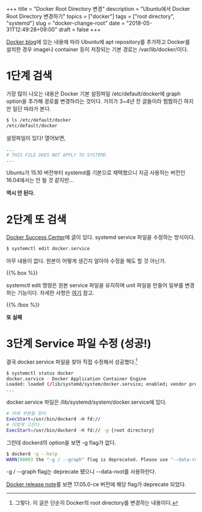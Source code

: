 +++
title = "Docker Root Directory 변경"
description = "Ubuntu에서 Docker Root Directory 변경하기"
topics = ["docker"]
tags = ["root directory", "systemd"]
slug = "docker-change-root"
date = "2018-05-31T12:49:28+09:00"
draft = false
+++

[Docker blog](https://blog.docker.com/2015/07/new-apt-and-yum-repos/)에 있는 내용에 따라 Ubuntu에 apt repository를 추가하고 Docker를 설치한 경우 image나 container 등이 저장되는 기본 경로는 /var/lib/docker/이다.

# 1단계 검색

가장 많이 나오는 내용은 Docker 기본 설정파일  /etc/default/docker에 graph option을 추가해 경로를 변경하라는 것이다. 거의가 3~4년 전 글들이라 찜찜하긴 하지만 일단 따라가 본다.

```bash
$ ls /etc/default/docker
/etc/default/docker
```

설정파일이 있다! 열어보면,

```bash
...
# THIS FILE DOES NOT APPLY TO SYSTEMD
...
```

Ubuntu가 15.10 버전부터 systemd를 기본으로 채택했으니 지금 사용하는 버전인 16.04에서는 안 될 것 같지만...

**역시 안 된다.**

# 2단계 또 검색

[Docker Success Center](https://success.docker.com/article/how-do-i-set-the-docker-daemon-options)에 글이 있다. systemd service 파일을 수정하는 방식이다.

```bash
$ systemctl edit docker.service
```

아무 내용이 없다. 원본이 어떻게 생긴지 알아야 수정을 해도 할 것 아닌가.

{{% box %}}

systemctl edit 명령은 원본 service 파일을 유지하며 unit 파일을 만들어 일부를 변경하는 기능이다. 자세한 사항은 [여기](https://access.redhat.com/documentation/en-us/red_hat_enterprise_linux/7/html/system_administrators_guide/sect-managing_services_with_systemd-unit_files) 참고.

{{% /box %}}

**또 실패**

# 3단계 Service 파일 수정 (성공!)

결국 docker.service 파일을 찾아 직접 수정해서 성공했다.[^1]

[^1]: 그렇다. 이 글은 단순히 Docker의 root directory를 변경하는 내용이다.

```bash
$ systemctl status docker
docker.service - Docker Application Container Engine
Loaded: loaded (/lib/systemd/system/docker.service; enabled; vendor preset: enabled)
...
```

docker.service 파일은 /lib/systemd/system/docker.service에 있다.

```bash
# 아래 부분을 찾아
ExecStart=/usr/bin/dockerd -H fd://
# 이렇게 고친다.
ExecStart=/usr/bin/dockerd -H fd:// -g {root directory}
```

그런데 dockerd의 option을 보면 -g flag가 없다.

```bash
$ dockerd -g --help
WARN[0000] the "-g / --graph" flag is deprecated. Please use "--data-root" instead
```

-g / \--graph flag는 deprecate 됐으니 \--data-root를 사용하란다.

[Docker release note](https://docs.docker.com/release-notes/docker-ce/#17050-ce-2017-05-04)를 보면 17.05.0-ce 버전에 해당 flag가 deprecate 되었다.

